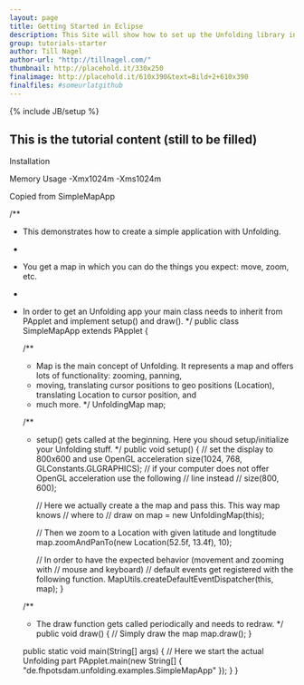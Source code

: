 ```yaml
---
layout: page
title: Getting Started in Eclipse
description: This Site will show how to set up the Unfolding library in Processing and how you create your first simple map in minutes.
group: tutorials-starter
author: Till Nagel
author-url: "http://tillnagel.com/"
thumbnail: http://placehold.it/330x250
finalimage: http://placehold.it/610x390&text=Bild+2+610x390
finalfiles: #someurlatgithub
---
```


{% include JB/setup %}

## This is the tutorial content (still to be filled)


Installation


Memory Usage
-Xmx1024m -Xms1024m


Copied from SimpleMapApp


/**
 * This demonstrates how to create a simple application with Unfolding.
 * 
 * You get a map in which you can do the things you expect: move, zoom, etc.
 * 
 * In order to get an Unfolding app your main class needs to inherit from PApplet and implement setup() and draw().
 */
public class SimpleMapApp extends PApplet {

	/**
	 * Map is the main concept of Unfolding. It represents a map and offers lots of functionality: zooming, panning,
	 * moving, translating cursor positions to geo positions (Location), translating Location to cursor position, and
	 * much more.
	 */
	UnfoldingMap map;

	/**
	 * setup() gets called at the beginning. Here you shoud setup/initialize your Unfolding stuff.
	 */
	public void setup() {
		// set the display to 800x600 and use OpenGL acceleration
		size(1024, 768, GLConstants.GLGRAPHICS);
		// if your computer does not offer OpenGL acceleration use the following
		// line instead
		// size(800, 600);

		// Here we actually create a the map and pass this. This way map knows
		// where to
		// draw on
		map = new UnfoldingMap(this);

		// Then we zoom to a Location with given latitude and longtitude
		map.zoomAndPanTo(new Location(52.5f, 13.4f), 10);

		// In order to have the expected behavior (movement and zooming with
		// mouse and keyboard)
		// default events get registered with the following function.
		MapUtils.createDefaultEventDispatcher(this, map);
	}

	/**
	 * The draw function gets called periodically and needs to redraw.
	 */
	public void draw() {
		// Simply draw the map
		map.draw();
	}

	public static void main(String[] args) {
		// Here we start the actual Unfolding part
		PApplet.main(new String[] { "de.fhpotsdam.unfolding.examples.SimpleMapApp" });
	}
}

